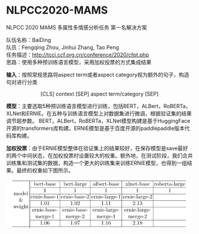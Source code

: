 # NLPCC2020-MAMS
NLPCC 2020 MAMS 多属性多情感分析任务 第一名解决方案

队伍名称：BaiDing  
队员：Fengqing Zhou, Jinhui Zhang, Tao Peng  
任务描述：http://tcci.ccf.org.cn/conference/2020/cfpt.php  
思路：使用多种预训练语言模型，采用加权投票的方式集成结果  

**输入**：按照常规思路将aspect term或者aspect category视为额外的句子，构造句对进行分类  
<center>[CLS] context [SEP] aspect term/category [SEP] </center>

**模型**：主要选取5种预训练语言模型进行训练，包括BERT，ALBert，RoBERTa，XLNet和ERNIE。在五种与训练语言模型上对数据集进行微调，根据验证集的结果调节超参数。
BERT，ALBert，RoBERTa，XLNet模型构建是基于HuggingFace开源的transformers库构建。ERNIE模型是基于百度开源的paddlepaddle版本代码库构建。  

**加权投票**：由于ERNIE模型整体在验证集上的结果较好，在保存模型是save最好的两个中间状态，在加权投票时设置较大的权重。额外地，在测试阶段，我们合并训练集和测试集的数据，构造一个更大的训练集来训练ERNIE模型，也得到一组结果。最终的权重如下图所示。  

![](https://github.com/BaiDing213/NLPCC2020-MAMS/blob/master/weights.png)
